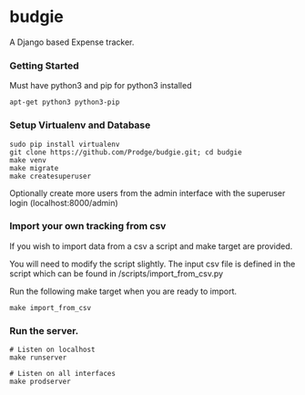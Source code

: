 # budgie
A Django based Expense tracker.


### Getting Started

Must have python3 and pip for python3 installed
```
apt-get python3 python3-pip
```

### Setup Virtualenv and Database
```
sudo pip install virtualenv
git clone https://github.com/Prodge/budgie.git; cd budgie
make venv
make migrate
make createsuperuser
```
Optionally create more users from the admin interface with the superuser login (localhost:8000/admin)

### Import your own tracking from csv
If you wish to import data from a csv a script and make target are provided.

You will need to modify the script slightly.
The input csv file is defined in the script which can be found in /scripts/import_from_csv.py

Run the following make target when you are ready to import.
```
make import_from_csv
```

### Run the server.
```
# Listen on localhost
make runserver

# Listen on all interfaces
make prodserver
```
